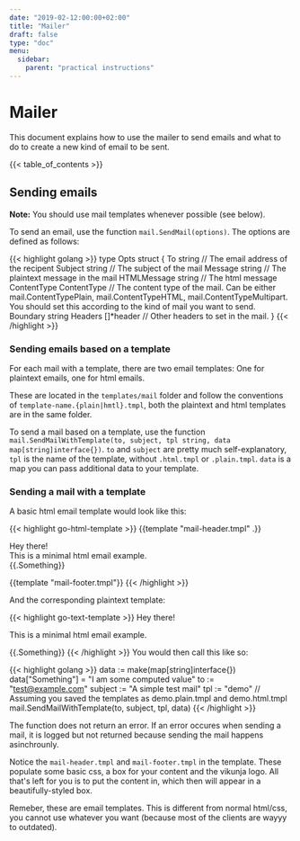 ```yaml
---
date: "2019-02-12:00:00+02:00"
title: "Mailer"
draft: false
type: "doc"
menu:
  sidebar:
    parent: "practical instructions"
---
```


# Mailer

This document explains how to use the mailer to send emails and what to do to create a new kind of email to be sent.

{{< table_of_contents >}}

## Sending emails

**Note:** You should use mail templates whenever possible (see below).

To send an email, use the function `mail.SendMail(options)`. The options are defined as follows:

{{< highlight golang >}}
type Opts struct {
	To          string // The email address of the recipent
	Subject     string // The subject of the mail
	Message     string // The plaintext message in the mail
	HTMLMessage string // The html message 
	ContentType ContentType // The content type of the mail. Can be either mail.ContentTypePlain, mail.ContentTypeHTML, mail.ContentTypeMultipart. You should set this according to the kind of mail you want to send.
	Boundary    string
	Headers     []*header // Other headers to set in the mail.
}
{{< /highlight >}}

### Sending emails based on a template

For each mail with a template, there are two email templates: One for plaintext emails, one for html emails.

These are located in the `templates/mail` folder and follow the conventions of `template-name.{plain|hmtl}.tmpl`,
both the plaintext and html templates are in the same folder.

To send a mail based on a template, use the function `mail.SendMailWithTemplate(to, subject, tpl string, data map[string]interface{})`.
`to` and `subject` are pretty much self-explanatory, `tpl` is the name of the template, without `.html.tmpl` or `.plain.tmpl`. 
`data` is a map you can pass additional data to your template.

### Sending a mail with a template

A basic html email template would look like this:

{{< highlight go-html-template >}}
{{template "mail-header.tmpl" .}}
<p>
    Hey there!<br/>
    This is a minimal html email example.<br/>
    {{.Something}}
</p>
{{template "mail-footer.tmpl"}}
{{< /highlight >}}

And the corresponding plaintext template:

{{< highlight go-text-template >}}
Hey there!

This is a minimal html email example.

{{.Something}}
{{< /highlight >}}
You would then call this like so:

{{< highlight golang >}}
data := make(map[string]interface{})
data["Something"] = "I am some computed value"
to := "test@example.com"
subject := "A simple test mail"
tpl := "demo" // Assuming you saved the templates as demo.plain.tmpl and demo.html.tmpl
mail.SendMailWithTemplate(to, subject, tpl, data)
{{< /highlight >}}

The function does not return an error. If an error occures when sending a mail, it is logged but not returned because sending the mail happens asinchrounly.

Notice the `mail-header.tmpl` and `mail-footer.tmpl` in the template. These populate some basic css, a box for your content and the vikunja logo.
All that's left for you is to put the content in, which then will appear in a beautifully-styled box.

Remeber, these are email templates. This is different from normal html/css, you cannot use whatever you want (because most of the clients are wayyy to outdated).

